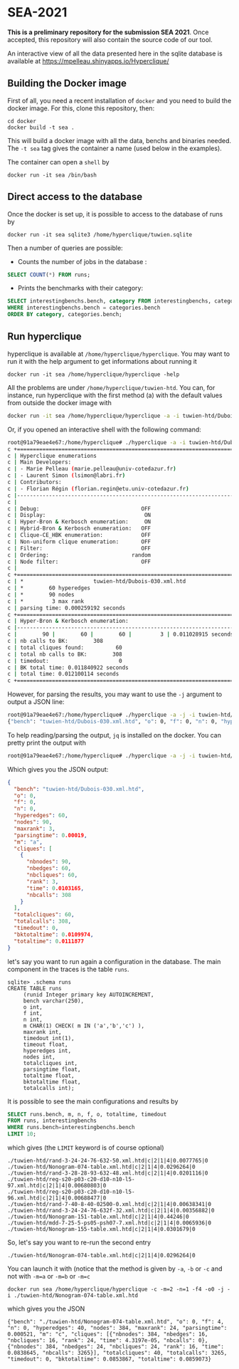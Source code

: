 # SEA-2021

**This is a preliminary repository for the submission SEA 2021**.
Once accepted, this repository will also contain the source code of our tool.

An interactive view of all the data presented here in the sqlite database is available at
https://mpelleau.shinyapps.io/Hyperclique/


## Building the Docker image

First of all, you need a recent installation of `docker` and you need to build the docker image. For this, clone this repository, then:
```
cd docker
docker build -t sea .
```
This will build a docker image with all the data, benchs and binaries needed. The `-t sea` tag gives the container a name (used below in the examples).

The container can open a `shell` by
```
docker run -it sea /bin/bash
```

## Direct access to the database

Once the docker is set up, it is possible to access to the database of runs by
``` 
docker run -it sea sqlite3 /home/hyperclique/tuwien.sqlite
```

Then a number of queries are possible:
- Counts the number of jobs in the database : 
```sql 
SELECT COUNT(*) FROM runs;
```

- Prints the benchmarks with their category:
```sql
SELECT interestingbenchs.bench, category FROM interestingbenchs, categories
WHERE interestingbenchs.bench = categories.bench
ORDER BY category, categories.bench;
```

## Run hyperclique

hyperclique is available at `/home/hyperclique/hyperclique`. You may want to run it with the help argument to get informations about running it
```
docker run -it sea /home/hyperclique/hyperclique -help
```

All the problems are under `/home/hyperclique/tuwien-htd`. You can, for instance, run hyperclique with the first method (a) with the default values from outside the docker image with
```bash
docker run -it sea /home/hyperclique/hyperclique -a -i tuwien-htd/Dubois-030.xml.htd
```

Or, if you opened an interactive shell with the following command:
```bash
root@91a79eae4e67:/home/hyperclique# ./hyperclique -a -i tuwien-htd/Dubois-030.xml.htd     
c +============================================================================+
c | Hyperclique enumerations                                                   |
c | Main Developers:                                                           |
c | - Marie Pelleau (marie.pelleau@univ-cotedazur.fr)                          |
c | - Laurent Simon (lsimon@labri.fr)                                          |
c | Contributors:                                                              |
c | - Florian Régin (florian.regin@etu.univ-cotedazur.fr)                      |
c |----------------------------------------------------------------------------|
c |                                                                            |
c | Debug:                                OFF                                  |
c | Display:                               ON                                  |
c | Hyper-Bron & Kerbosch enumeration:     ON                                  |
c | Hybrid-Bron & Kerbosch enumeration:   OFF                                  |
c | Clique-CE_HBK enumeration:            OFF                                  |
c | Non-uniform clique enumeration:       OFF                                  |
c | Filter:                               OFF                                  |
c | Ordering:                          random                                  |
c | Node filter:                          OFF                                  |
c |                                                                            |
c +============================================================================+
c | *                      tuwien-htd/Dubois-030.xml.htd                       |
c | *        60 hyperedges                                                     |
c | *        90 nodes                                                          |
c | *         3 max rank                                                       |
c | parsing time: 0.000259192 seconds                                          |
c +============================================================================+
c | Hyper-Bron & Kerbosch enumeration:                                         |
c |----------------------------------------------------------------------------|
c |        90 |        60 |        60 |         3 | 0.011028915 seconds        |
c | nb calls to BK:        308                                                 |
c | total cliques found:          60                                           |
c | total nb calls to BK:        308                                           |
c | timedout:                      0                                           |
c | BK total time: 0.011840922 seconds                                         |
c | total time: 0.012100114 seconds                                            |
c +============================================================================+
```

However, for parsing the results, you may want to use the `-j` argument to output a JSON line:

```bash
root@91a79eae4e67:/home/hyperclique# ./hyperclique -a -j -i tuwien-htd/Dubois-030.xml.htd 
{"bench": "tuwien-htd/Dubois-030.xml.htd", "o": 0, "f": 0, "n": 0, "hyperedges": 60, "nodes": 90, "maxrank": 3, "parsingtime": 0.000228, "m": "a", "cliques": [{"nbnodes": 90, "nbedges": 60, "nbcliques": 60, "rank": 3, "time": 0.00983233, "nbcalls": 308}], "totalcliques": 60, "totalcalls": 308, "timedout": 0, "bktotaltime": 0.0104824, "totaltime": 0.0107108}
```

To help reading/parsing the output, `jq` is installed on the docker. You can pretty print the output with
``` bash
root@91a79eae4e67:/home/hyperclique# ./hyperclique -a -j -i tuwien-htd/Dubois-030.xml.htd | jq
```
Which gives you the JSON output:
```json
{
  "bench": "tuwien-htd/Dubois-030.xml.htd",
  "o": 0,
  "f": 0,
  "n": 0,
  "hyperedges": 60,
  "nodes": 90,
  "maxrank": 3,
  "parsingtime": 0.00019,
  "m": "a",
  "cliques": [
    {
      "nbnodes": 90,
      "nbedges": 60,
      "nbcliques": 60,
      "rank": 3,
      "time": 0.0103165,
      "nbcalls": 308
    }
  ],
  "totalcliques": 60,
  "totalcalls": 308,
  "timedout": 0,
  "bktotaltime": 0.0109974,
  "totaltime": 0.0111877
}
```



let's say you want to run again a configuration in the database. The main component in the traces is the table `runs`. 
```
sqlite> .schema runs 
CREATE TABLE runs
     (runid Integer primary key AUTOINCREMENT, 
     bench varchar(250), 
     o int, 
     f int,
     n int,
     m CHAR(1) CHECK( m IN ('a','b','c') ),
     maxrank int,
     timedout int(1),
     timeout float,
     hyperedges int,
     nodes int,
     totalcliques int,
     parsingtime float,
     totaltime float,
     bktotaltime float,
     totalcalls int);
```
It is possible to see the main configurations and results  by
```sql
SELECT runs.bench, m, n, f, o, totaltime, timedout
FROM runs, interestingbenchs 
WHERE runs.bench=interestingbenchs.bench
LIMIT 10;
```
which gives (the `LIMIT` keyword is of course optional)
```
./tuwien-htd/rand-3-24-24-76-632-50.xml.htd|c|2|1|4|0.0077765|0
./tuwien-htd/Nonogram-074-table.xml.htd|c|2|1|4|0.0296264|0
./tuwien-htd/rand-3-28-28-93-632-48.xml.htd|c|2|1|4|0.0201116|0
./tuwien-htd/reg-s20-p03-c20-d10-n10-l5-97.xml.htd|c|2|1|4|0.00680803|0
./tuwien-htd/reg-s20-p03-c20-d10-n10-l5-96.xml.htd|c|2|1|4|0.00688477|0
./tuwien-htd/rand-7-40-8-40-02500-0.xml.htd|c|2|1|4|0.00638341|0
./tuwien-htd/rand-3-24-24-76-632f-32.xml.htd|c|2|1|4|0.00356882|0
./tuwien-htd/Nonogram-151-table.xml.htd|c|2|1|4|0.44246|0
./tuwien-htd/mdd-7-25-5-ps05-psh07-7.xml.htd|c|2|1|4|0.0065936|0
./tuwien-htd/Nonogram-155-table.xml.htd|c|2|1|4|0.0301679|0
```
So, let's say you want to re-run the second entry
```
./tuwien-htd/Nonogram-074-table.xml.htd|c|2|1|4|0.0296264|0
```

You can launch it with (notice that the method is given by `-a`, `-b` or `-c` and not with `-m=a` or `-m=b` or `-m=c`

``` 
docker run sea /home/hyperclique/hyperclique -c -m=2 -n=1 -f4 -o0 -j -i ./tuwien-htd/Nonogram-074-table.xml.htd
```
which gives you the JSON
```
{"bench": "./tuwien-htd/Nonogram-074-table.xml.htd", "o": 0, "f": 4, "n": 0, "hyperedges": 40, "nodes": 384, "maxrank": 24, "parsingtime": 0.000521, "m": "c", "cliques": [{"nbnodes": 384, "nbedges": 16, "nbcliques": 16, "rank": 24, "time": 4.3197e-05, "nbcalls": 0}, {"nbnodes": 384, "nbedges": 24, "nbcliques": 24, "rank": 16, "time": 0.0838645, "nbcalls": 3265}], "totalcliques": 40, "totalcalls": 3265, "timedout": 0, "bktotaltime": 0.0853867, "totaltime": 0.0859073}
```

